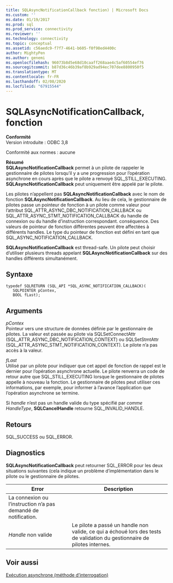 ```yaml
---
title: SQLAsyncNotificationCallback fonction) | Microsoft Docs
ms.custom: ''
ms.date: 01/19/2017
ms.prod: sql
ms.prod_service: connectivity
ms.reviewer: ''
ms.technology: connectivity
ms.topic: conceptual
ms.assetid: c56aedc9-f7f7-4641-b605-f0f98ed4400c
author: MightyPen
ms.author: genemi
ms.openlocfilehash: 96073b8d5e68d10caaff268aae4c5af60554ef76
ms.sourcegitcommit: b87d36c46b39af8b929ad94ec707dee8800950f5
ms.translationtype: MT
ms.contentlocale: fr-FR
ms.lasthandoff: 02/08/2020
ms.locfileid: "67915544"
---
```

# <a name="sqlasyncnotificationcallback-function"></a>SQLAsyncNotificationCallback, fonction
**Conformité**  
 Version introduite : ODBC 3,8  
  
 Conformité aux normes : aucune  
  
 **Résumé**  
 **SQLAsyncNotificationCallback** permet à un pilote de rappeler le gestionnaire de pilotes lorsqu’il y a une progression pour l’opération asynchrone en cours après que le pilote a renvoyé SQL_STILL_EXECUTING. **SQLAsyncNotificationCallback** peut uniquement être appelé par le pilote.  
  
 Les pilotes n’appellent pas **SQLAsyncNotificationCallback** avec le nom de fonction **SQLAsyncNotificationCallback**. Au lieu de cela, le gestionnaire de pilotes passe un pointeur de fonction à un pilote comme valeur pour l’attribut SQL_ATTR_ASYNC_DBC_NOTIFICATION_CALLBACK ou SQL_ATTR_ASYNC_STMT_NOTIFICATION_CALLBACK du handle de connexion ou du handle d’instruction correspondant. conséquence. Des valeurs de pointeur de fonction différentes peuvent être affectées à différents handles. Le type du pointeur de fonction est défini en tant que SQL_ASYNC_NOTIFICATION_CALLBACK.  
  
 **SQLAsyncNotificationCallback** est thread-safe. Un pilote peut choisir d’utiliser plusieurs threads appelant **SQLAsyncNotificationCallback** sur des handles différents simultanément.  
  
## <a name="syntax"></a>Syntaxe  
  
```  
typedef SQLRETURN (SQL_API *SQL_ASYNC_NOTIFICATION_CALLBACK)(  
   SQLPOINTER pContex,   
   BOOL fLast);  
```  
  
## <a name="arguments"></a>Arguments  
 *pContex*  
 Pointeur vers une structure de données définie par le gestionnaire de pilotes. La valeur est passée au pilote via SQLSetConnectAttr (SQL_ATTR_ASYNC_DBC_NOTIFICATION_CONTEXT) ou SQLSetStmtAttr (SQL_ATTR_ASYNC_STMT_NOTIFICATION_CONTEXT).  Le pilote n’a pas accès à la valeur.  
  
 *fLast*  
 Utilisé par un pilote pour indiquer que cet appel de fonction de rappel est le dernier pour l’opération asynchrone actuelle. Le pilote renverra un code de retour autre que SQL_STILL_EXECUTING lorsque le gestionnaire de pilotes appelle à nouveau la fonction. Le gestionnaire de pilotes peut utiliser ces informations, par exemple, pour informer à l’avance l’application que l’opération asynchrone se termine.  
  
 Si *handle* n’est pas un handle valide du type spécifié par *comme HandleType*, **SQLCancelHandle** retourne SQL_INVALID_HANDLE.  
  
## <a name="returns"></a>Retours  
 SQL_SUCCESS ou SQL_ERROR.  
  
## <a name="diagnostics"></a>Diagnostics  
 **SQLAsyncNotificationCallback** peut retourner SQL_ERROR pour les deux situations suivantes (cela indique un problème d’implémentation dans le pilote ou le gestionnaire de pilotes.  
  
|Error|Description|  
|-----------|-----------------|  
|La connexion ou l’instruction n’a pas demandé de notification.||  
|*Handle* non valide|Le pilote a passé un handle non valide, ce qui a échoué lors des tests de validation du gestionnaire de pilotes internes.|  
  
## <a name="see-also"></a>Voir aussi  
 [Exécution asynchrone (méthode d’interrogation)](../../../odbc/reference/develop-app/asynchronous-execution-polling-method.md)
